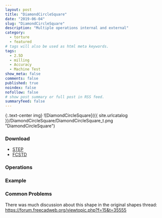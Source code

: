 ```yaml
---
layout: post
title: "DiamondCircleSquare"
date: "2019-06-04"
slug: "DiamondCircleSquare"
description: "Multiple operations internal and external"
category: 
  - torture
  - featured
# tags will also be used as html meta keywords.
tags:
  - 2.5D
  - milling
  - Accuracy
  - Machine Test
show_meta: false
comments: false
published: true
noindex: false
nofollow: false
# show post summary or full post in RSS feed.
summaryfeed: false
---
```

{:.text-center img}
![DiamondCircleSquare]({{ site.urlcatalog }}/DiamondCircleSquare/DiamondCircleSquare_t.png "DiamondCircleSquare")

<!--more-->

### Download
- [STEP]({{site.urlcatalog}}/DiamondCircleSquare/DiamondCircleSquare.step)
- [FCSTD]({{site.urlcatalog}}/DiamondCircleSquare/DiamondCircleSquare.FCStd)

### Operations

### Example

### Common Problems

There was much discussion about this shape in the original shapes thread:
https://forum.freecadweb.org/viewtopic.php?f=15&t=35555

